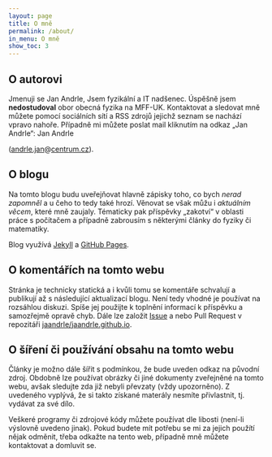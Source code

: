 ```yaml
---
layout: page
title: O mně
permalink: /about/
in_menu: O mně
show_toc: 3
---
```


## O autorovi
Jmenuji se Jan Andrle, Jsem fyzikální a IT nadšenec. Úspěšně jsem **nedostudoval** obor obecná fyzika na MFF-UK. Kontaktovat a sledovat mně můžete pomocí sociálních sítí a RSS zdrojů jejichž seznam se nachází vpravo nahoře. Případně mi můžete poslat mail kliknutím na odkaz „Jan Andrle“: <span id='safe_address_1' title='Please enable Javascript (and reload this page) to view the email address.'>Jan Andrle</span>
<script type="text/javascript">
<!--
    var first = 'ma';
    var second = 'il';
    var third = 'to:';
    var address = '&#97;&#110;&#100;&#114;&#108;&#101;&#46;&#106;&#97;&#110;';
    var domain = '&#99;&#101;&#110;&#116;&#114;&#117;&#109;&#46;&#99;&#122;';
    var el = document.getElementById('safe_address_1');
    el.removeAttribute('title');
    el.innerHTML = '<a href="' + first + second + third + address + '&#64;' + domain +
        '" title="">' + 'Jan Andrle<\/a>';
// -->
</script> (<span style="text-decoration: underline;"><span>a</span>nd<span>rle</span>.jan</span><span style="text-decoration: underline;"><!-- email.email[at]email.email --></span>@<span style="text-decoration: underline;">c<span>en</span>tr<span>u</span>m.cz</span>).

## O blogu
Na tomto blogu budu uveřejňovat hlavně zápisky toho, co bych *nerad zapomněl* a u čeho to tedy také hrozí. Věnovat se však můžu i *aktuálním věcem*, které mně zaujaly. Tématicky pak příspěvky „zakotví“ v oblasti práce s počítačem a případně zabrousím s některými články do fyziky či matematiky.

Blog využívá [Jekyll](https://jekyllrb.com/) a [GitHub Pages](https://pages.github.com/).

## O komentářích na tomto webu
Stránka je technicky statická a i kvůli tomu se komentáře schvalují a publikují až s následující aktualizací blogu. Není tedy vhodné je používat na rozsáhlou diskuzi. Spíše jej použijte k toplnění informací k příspěvku a samozřejmě opravě chyb. Dále lze založit [Issue](https://github.com/jaandrle/jaandrle.github.io/issues/new) a nebo Pull Request v repozitáři [jaandrle/jaandrle.github.io](https://github.com/jaandrle/jaandrle.github.io).

## O šíření či používání obsahu na tomto webu
Články je možno dále šířit s podmínkou, že bude uveden odkaz na původní zdroj. Obdobně lze používat obrázky či jiné dokumenty zveřejněné na tomto webu, avšak sledujte zda již nebyli převzaty (vždy upozorněno). Z uvedeného vyplývá, že si takto získané materály nesmíte přivlastnit, tj. vydávat za své dílo.

Veškeré programy či zdrojové kódy můžete používat dle libosti (není-li výslovně uvedeno jinak). Pokud budete mít potřebu se mi za jejich použítí nějak odměnit, třeba odkažte na tento web, případně mně můžete kontaktovat a domluvit se.
